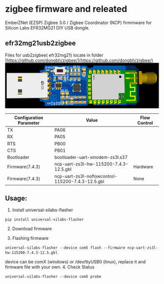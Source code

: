# zigbee firmware and releated

EmberZNet (EZSP) Zigbee 3.0 / Zigbee Coordinator (NCP) firmmware for Silicon Labs EFR32MG21 DIY USB dongle.

## efr32mg21usb2zigbee

 Files for usb2zigbee( efr32mg21) locate in folder [https://github.com/dongbh/zigbee/](https://github.com/dongbh/zigbee/)
![picture of diy usb dongle](../res/3d_pcb_zs3l.png)

| Configuration Parameter  | Value |Flow Control|
|---------------|-----------|-----------|
| TX  | PA06 ||
| RX  | PA05 ||
| RTS | PB00 ||
| CTS | PB01 ||
| Bootloader | bootloader-uart-xmodem-zs3l.s37 ||
| Firmware(7.4.3) | ncp-uart-zs3l-hw-115200-7.4.3-12.5.gbl | Hardware|
| Firmware(7.4.3) | ncp-uart-zs3l-noflowcontrol-115200-7.4.3-12.5.gbl | None|

## Usage:
1. Install universal-silabs-flasher
```
pip install universal-silabs-flasher
```
2. Download firmware

3. Flashing firmware
```
universal-silabs-flasher --device com5 flash --firmware ncp-uart-zs3l-hw-115200-7.4.3-12.5.gbl
```
device can be comX (windows) or /dev/ttyUSB0 (linux), replace it and firmware file with your own.
4. Check Status
```
universal-silabs-flasher --device com5 probe
```

